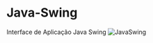 # Java-Swing
Interface de Aplicação Java Swing
![JavaSwing](https://user-images.githubusercontent.com/27637938/54391871-eef26080-4684-11e9-8e17-693c65dd5e0d.png)
